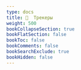 ```yaml
---
type: docs
title: 📁  Трекеры
weight: 500
bookCollapseSection: true
bookFlatSection: false
bookToc: false
bookComments: false
bookSearchExclude: true
bookHidden: false
---
```


